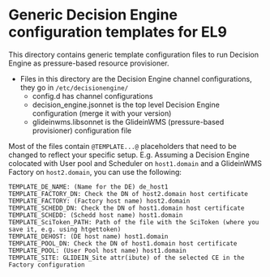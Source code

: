 # Generic Decision Engine configuration templates for EL9

This directory contains generic template configuration files to run Decision Engine as pressure-based resource provisioner.


* Files in this directory are the Decision Engine channel configurations, they go in `/etc/decisionengine/`
    * config.d has channel configurations
    * decision_engine.jsonnet is the top level Decision Engine configuration (merge it with your version)
    * glideinwms.libsonnet is the GlideinWMS (pressure-based provisioner) configuration file

Most of the files contain `@TEMPLATE...@` placeholders that need to be changed to reflect your specific setup.
E.g. Assuming a Decision Engine colocated with User pool and Scheduler on `host1.domain` and a GlideinWMS Factory on `host2.domain`, 
you can use the following:
```
TEMPLATE_DE_NAME: (Name for the DE) de_host1
TEMPLATE_FACTORY_DN: Check the DN of host2.domain host certificate
TEMPLATE_FACTORY: (Factory host name) host2.domain
TEMPLATE_SCHEDD_DN: Check the DN of host1.domain host certificate
TEMPLATE_SCHEDD: (Schedd host name) host1.domain
TEMPLATE_SciToken_PATH: Path of the file with the SciToken (where you save it, e.g. using htgettoken)
TEMPLATE_DEHOST: (DE host name) host1.domain
TEMPLATE_POOL_DN: Check the DN of host1.domain host certificate
TEMPLATE_POOL: (User Pool host name) host1.domain
TEMPLATE_SITE: GLIDEIN_Site attr(ibute) of the selected CE in the Factory configuration
```
